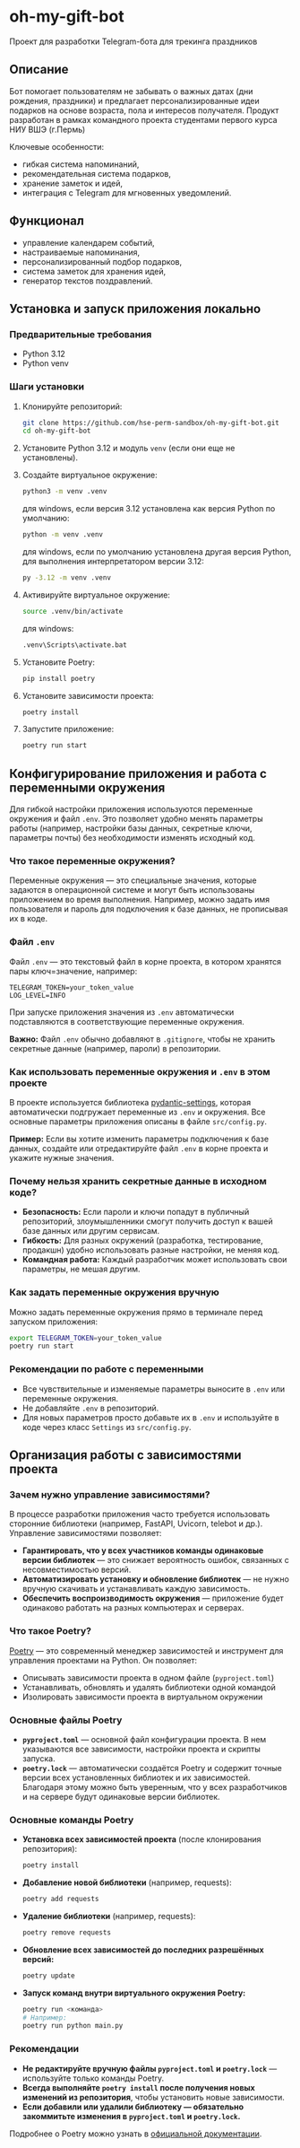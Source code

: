 # oh-my-gift-bot
Проект для разработки Telegram-бота для трекинга праздников

## Описание
Бот помогает пользователям не забывать о важных датах (дни рождения, праздники) и предлагает персонализированные идеи подарков на основе возраста, пола и интересов получателя. Продукт разработан в рамках командного проекта студентами первого курса НИУ ВШЭ (г.Пермь) 

Ключевые особенности:
- гибкая система напоминаний,
- рекомендательная система подарков,
- хранение заметок и идей,
- интеграция с Telegram для мгновенных уведомлений.

## Функционал
- управление календарем событий,
- настраиваемые напоминания,
- персонализированный подбор подарков,
- система заметок для хранения идей,
- генератор текстов поздравлений.

## Установка и запуск приложения локально
### Предварительные требования
- Python 3.12
- Python venv

### Шаги установки
1. Клонируйте репозиторий:

    ```sh
    git clone https://github.com/hse-perm-sandbox/oh-my-gift-bot.git
    cd oh-my-gift-bot
    ```

2. Установите Python 3.12 и модуль `venv` (если они еще не установлены).

3. Создайте виртуальное окружение:

    ```sh
    python3 -m venv .venv
    ```

    для windows, если версия 3.12 установлена как версия Python по умолчанию:

    ```sh
    python -m venv .venv
    ```
    

    для windows, если по умолчанию установлена другая версия Python, для выполнения интерпретатором версии 3.12:

    ```sh
    py -3.12 -m venv .venv
    ```


4. Активируйте виртуальное окружение:

    ```sh
    source .venv/bin/activate
    ```

    для windows:

    ```sh
    .venv\Scripts\activate.bat
    ```

5. Установите Poetry:

    ```sh
    pip install poetry
    ```

6. Установите зависимости проекта:

    ```sh
    poetry install
    ```

7.  Запустите приложение:

    ```sh
    poetry run start
    ```

## Конфигурирование приложения и работа с переменными окружения

Для гибкой настройки приложения используются переменные окружения и файл `.env`. Это позволяет удобно менять параметры работы (например, настройки базы данных, секретные ключи, параметры почты) без необходимости изменять исходный код.

### Что такое переменные окружения?

Переменные окружения — это специальные значения, которые задаются в операционной системе и могут быть использованы приложением во время выполнения. Например, можно задать имя пользователя и пароль для подключения к базе данных, не прописывая их в коде.

### Файл `.env`

Файл `.env` — это текстовый файл в корне проекта, в котором хранятся пары ключ=значение, например:

```
TELEGRAM_TOKEN=your_token_value
LOG_LEVEL=INFO
```

При запуске приложения значения из `.env` автоматически подставляются в соответствующие переменные окружения.

**Важно:** Файл `.env` обычно добавляют в `.gitignore`, чтобы не хранить секретные данные (например, пароли) в репозитории.

### Как использовать переменные окружения и `.env` в этом проекте

В проекте используется библиотека [pydantic-settings](https://docs.pydantic.dev/latest/integrations/settings/), которая автоматически подгружает переменные из `.env` и окружения. Все основные параметры приложения описаны в файле `src/config.py`.

**Пример:**
Если вы хотите изменить параметры подключения к базе данных, создайте или отредактируйте файл `.env` в корне проекта и укажите нужные значения.

### Почему нельзя хранить секретные данные в исходном коде?

- **Безопасность:** Если пароли и ключи попадут в публичный репозиторий, злоумышленники смогут получить доступ к вашей базе данных или другим сервисам.
- **Гибкость:** Для разных окружений (разработка, тестирование, продакшн) удобно использовать разные настройки, не меняя код.
- **Командная работа:** Каждый разработчик может использовать свои параметры, не мешая другим.

### Как задать переменные окружения вручную

Можно задать переменные окружения прямо в терминале перед запуском приложения:

```sh
export TELEGRAM_TOKEN=your_token_value
poetry run start
```

### Рекомендации по работе с переменными

- Все чувствительные и изменяемые параметры выносите в `.env` или переменные окружения.
- Не добавляйте `.env` в репозиторий.
- Для новых параметров просто добавьте их в `.env` и используйте в коде через класс `Settings` из `src/config.py`.

## Организация работы с зависимостями проекта

### Зачем нужно управление зависимостями?

В процессе разработки приложения часто требуется использовать сторонние библиотеки (например, FastAPI, Uvicorn, telebot и др.). Управление зависимостями позволяет:

- **Гарантировать, что у всех участников команды одинаковые версии библиотек** — это снижает вероятность ошибок, связанных с несовместимостью версий.
- **Автоматизировать установку и обновление библиотек** — не нужно вручную скачивать и устанавливать каждую зависимость.
- **Обеспечить воспроизводимость окружения** — приложение будет одинаково работать на разных компьютерах и серверах.

### Что такое Poetry?

[Poetry](https://python-poetry.org/) — это современный менеджер зависимостей и инструмент для управления проектами на Python. Он позволяет:
- Описывать зависимости проекта в одном файле (`pyproject.toml`)
- Устанавливать, обновлять и удалять библиотеки одной командой
- Изолировать зависимости проекта в виртуальном окружении

### Основные файлы Poetry

- **`pyproject.toml`** — основной файл конфигурации проекта. В нем указываются все зависимости, настройки проекта и скрипты запуска.
- **`poetry.lock`** — автоматически создаётся Poetry и содержит точные версии всех установленных библиотек и их зависимостей. Благодаря этому можно быть уверенным, что у всех разработчиков и на сервере будут одинаковые версии библиотек.

### Основные команды Poetry

- **Установка всех зависимостей проекта** (после клонирования репозитория):

    ```sh
    poetry install
    ```

- **Добавление новой библиотеки** (например, requests):

    ```sh
    poetry add requests
    ```

- **Удаление библиотеки** (например, requests):

    ```sh
    poetry remove requests
    ```

- **Обновление всех зависимостей до последних разрешённых версий:**

    ```sh
    poetry update
    ```

- **Запуск команд внутри виртуального окружения Poetry:**

    ```sh
    poetry run <команда>
    # Например:
    poetry run python main.py
    ```

### Рекомендации
- **Не редактируйте вручную файлы `pyproject.toml` и `poetry.lock`** — используйте только команды Poetry.
- **Всегда выполняйте `poetry install` после получения новых изменений из репозитория**, чтобы установить новые зависимости.
- **Если добавили или удалили библиотеку — обязательно закоммитьте изменения в `pyproject.toml` и `poetry.lock`.**

Подробнее о Poetry можно узнать в [официальной документации](https://python-poetry.org/docs/).
